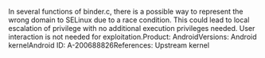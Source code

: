 In several functions of binder.c, there is a possible way to represent the wrong domain to SELinux due to a race condition. This could lead to local escalation of privilege with no additional execution privileges needed. User interaction is not needed for exploitation.Product: AndroidVersions: Android kernelAndroid ID: A-200688826References: Upstream kernel